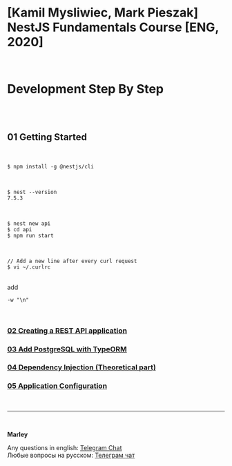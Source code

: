 # [Kamil Mysliwiec, Mark Pieszak] NestJS Fundamentals Course [ENG, 2020]

<br/>

# Development Step By Step

<br/>

<br/>

## 01 Getting Started

<br/>

    $ npm install -g @nestjs/cli

<br/>

    $ nest --version
    7.5.3

<br/>

    $ nest new api
    $ cd api
    $ npm run start

<br/>

    // Add a new line after every curl request
    $ vi ~/.curlrc

<br/>
add
<br/>

```
-w "\n"
```

<br/>

### [02 Creating a REST API application](./02-Creating-a-REST-API-application.md)

### [03 Add PostgreSQL with TypeORM](./03-Add-PostgreSQL-with-TypeORM.md)

### [04 Dependency Injection (Theoretical part)](./04-Dependency-Injection.md)

### [05 Application Configuration](./05-Application-Configuration.md)

<br/>

---

<br/>

**Marley**

Any questions in english: <a href="https://jsdev.org/chat/">Telegram Chat</a>  
Любые вопросы на русском: <a href="https://jsdev.ru/chat/">Телеграм чат</a>
